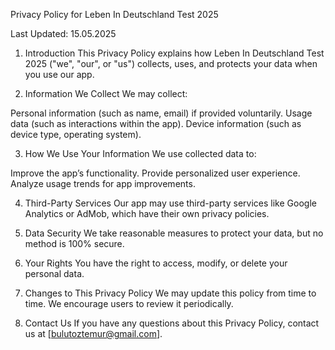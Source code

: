 Privacy Policy for Leben In Deutschland Test 2025

Last Updated: 15.05.2025

1. Introduction
This Privacy Policy explains how Leben In Deutschland Test 2025 ("we", "our", or "us") collects, uses, and protects your data when you use our app.

2. Information We Collect
We may collect:

Personal information (such as name, email) if provided voluntarily.
Usage data (such as interactions within the app).
Device information (such as device type, operating system).

3. How We Use Your Information
We use collected data to:

Improve the app’s functionality.
Provide personalized user experience.
Analyze usage trends for app improvements.

4. Third-Party Services
Our app may use third-party services like Google Analytics or AdMob, which have their own privacy policies.

5. Data Security
We take reasonable measures to protect your data, but no method is 100% secure.

6. Your Rights
You have the right to access, modify, or delete your personal data.

7. Changes to This Privacy Policy
We may update this policy from time to time. We encourage users to review it periodically.

8. Contact Us
If you have any questions about this Privacy Policy, contact us at [bulutoztemur@gmail.com].

